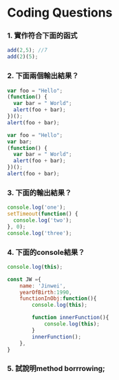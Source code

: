# Coding Questions

### 1. 實作符合下面的函式
```js
add(2,5); //7
add(2)(5);
``` 

### 2. 下面兩個輸出結果？ 
```js
var foo = "Hello";
(function() {
  var bar = " World";
  alert(foo + bar);
})();
alert(foo + bar);
```

```js
var foo = "Hello";
var bar;
(function() {
  var bar = " World";
  alert(foo + bar);
})();
alert(foo + bar);
```

### 3. 下面的輸出結果？
```js
console.log('one');
setTimeout(function() {
  console.log('two');
}, 0);
console.log('three');
```

### 4. 下面的console結果？
```js
console.log(this);

const JW ={
    name: 'Jinwei',
    yearOfBirth:1990,
    functionInObj:function(){
        console.log(this);

        function innerFunction(){
            console.log(this);
        }
        innerFunction();
    },
}
```

### 5. 試說明method borrrowing;
